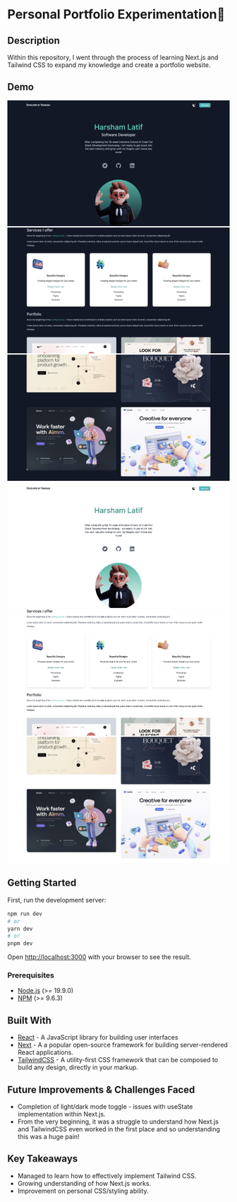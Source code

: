 # Personal Portfolio Experimentation🤖

## Description

Within this repository, I went through the process of learning Next.js and Tailwind CSS to expand my knowledge and create a portfolio website.

## Demo

<div class="image-row">
  <img src="./public/Main.png" alt="initial screen">
  <img src="./public/Second.png" alt="middle of page">
  <img src="./public/Last.png" alt="bottom of page">
</div>
<div class="image-row">
  <img src="./public/MainLight.png" alt="initial screen">
  <img src="./public/SecondLight.png" alt="middle of page">
  <img src="./public/LastLight.png" alt="bottom of page">
</div>



## Getting Started

First, run the development server:

```bash
npm run dev
# or
yarn dev
# or
pnpm dev
```

Open [http://localhost:3000](http://localhost:3000) with your browser to see the result.

### Prerequisites

- [Node.js](https://nodejs.org/en/) (>= 19.9.0)
- [NPM](https://docs.npmjs.com/cli/v9/commands/npm-install) (>= 9.6.3)


## Built With

- [React](https://reactjs.org/) - A JavaScript library for building user interfaces
- [Next](https://nextjs.org/) - A a popular open-source framework for building server-rendered React applications.
- [TailwindCSS](https://tailwindcss.com/) - A utility-first CSS framework that can be composed to build any design, directly in your markup.


## Future Improvements & Challenges Faced

- Completion of light/dark mode toggle - issues with useState implementation within Next.js.
- From the very beginning, it was a struggle to understand how Next.js and TailwindCSS even worked in the first place and so understanding this was a huge pain!


## Key Takeaways

- Managed to learn how to effectively implement Tailwind CSS.
- Growing understanding of how Next.js works.
- Improvement on personal CSS/styling ability.
